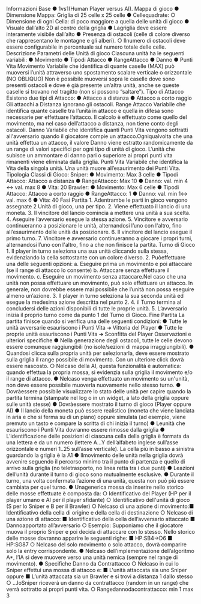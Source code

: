 Informazioni Base ● 1vs1(Human Player versus AI). Mappa di gioco ● Dimensione Mappa: Griglia di 25 celle x 25 celle ● Cellequadrate: ○ Dimensione di ogni Cella: di poco maggiore a quella delle unità di gioco ● Visuale dall’alto 2D al centro della griglia ● Lagriglia deve essere interamente visibile dall’alto ● Presenza di ostacoli (celle di colore diverso che rappresentano le montagne e gli alberi). ○ Ilnumero di ostacoli deve essere configurabile in percentuale sul numero totale delle celle. Descrizione Parametri delle Unità di gioco Ciascuna unità ha le seguenti variabili: ● Movimento ● Tipodi Attacco ● RangeAttacco ● Danno ● Punti Vita Movimento Variabile che identifica di quante caselle (MAX) può muoversi l’unità attraverso uno spostamento scalare verticale o orizzontale (NO OBLIQUO) Non è possibile muoversi sopra le caselle dove sono presenti ostacoli e dove è già presente un’altra unità, anche se queste caselle si trovano nel tragitto (non si possono “saltare”). Tipo di Attacco Esistono due tipi di Attacco: ● Attacco a distanza ● Attacco a corto raggio Gli attacchi a Distanza ignorano gli ostacoli. Range Attacco Variabile che identifica quante caselle tra l’unità in attacco e quella in difesa sono necessarie per effettuare l’attacco. Il calcolo è effettuato come quello del movimento, ma nel caso dell’attacco a distanza, non tiene conto degli ostacoli. Danno Variabile che identifica quanti Punti Vita vengono sottratti all'avversario quando il giocatore compie un attacco.Ogniqualvolta che una unità effettua un attacco, il valore Danno viene estratto randomicamente da un range di valori specifici per ogni tipo di unità di gioco. L’unità che subisce un ammontare di danno pari o superiore ai propri punti vita rimanenti viene eliminata dalla griglia. Punti Vita Variabile che identifica la Vita della singola unità. Una unità muore all’esaurimento dei Punti Vita. Tipologia Classi di Gioco: Sniper: ● Movimento: Max 3 celle ● Tipodi Attacco: Attacco a distanza ● RangeAttacco: Max 10 ● Danno: val. min 4 ↔ val. max 8 ● Vita: 20 Brawler: ● Movimento: Max 6 celle ● Tipodi Attacco: Attacco a corto raggio ● RangeAttacco: 1 ● Danno: val. min 1↔ val. max 6 ● Vita: 40 Fasi Partita 1. Adentrambe le parti in gioco vengono assegnate 2 Unità di gioco, una per tipo. 2. Viene effettuato il lancio di una moneta. 3. Il vincitore del lancio comincia a mettere una unità a sua scelta. 4. Aseguire l’avversario esegue la stessa azione. 5. Vincitore e avversario continueranno a posizionare le unità, alternandosi l’uno con l'altro, fino all’esaurimento delle unità da posizionare. 6. Il vincitore del lancio esegue il primo turno. 7. Vincitore e avversario continueranno a giocare i propri turni, alternandosi l’uno con l'altro, fino a che non finisce la partita. Turno di Gioco 1. Il player in turno seleziona una sua unità cliccando sulla stessa, evidenziando la cella sottostante con un colore diverso. 2. Puòeffettuare una delle seguenti opzioni: a. Eseguire prima un movimento e poi attaccare (se il range di attacco lo consente) b. Attaccare senza effettuare il movimento. c. Eseguire un movimento senza attaccare.Nel caso che una unità non possa effettuare un movimento, può solo effettuare un attacco. In generale, non dovrebbe essere mai possibile che l’unità non possa eseguire almeno un’azione. 3. Il player in turno seleziona la sua seconda unità ed esegue la medesima azione descritta nel punto 2. 4. il Turno termina al concludersi delle azioni disponibili di tutte le proprie unità. 5. L’avversario inizia il proprio turno come da punto 1 del Turno di Gioco. Fine Partita La partita finisce quando si verifica una delle seguenti condizioni: ● Tutte le unità avversarie esauriscono i Punti Vita ➜ Vittoria del Player ● Tutte le proprie unità esauriscono i Punti Vita ➜ Sconfitta del Player Osservazioni e ulteriori specifiche ● Nella generazione degli ostacoli, tutte le celle devono essere comunque raggiungibili (no isole/sezioni di mappa irraggiungibili). ● Quandosi clicca sulla propria unità per selezionarla, deve essere mostrato sulla griglia il range possibile di movimento. Con un ulteriore click dovrà essere nascosto. ○ Nelcaso della AI, questa funzionalità è automatica: quando effettua la propria mossa, si evidenzia sulla griglia il movimento e/o il range di attacco. ● Nelcaso venga effettuato un movimento su un'unità, non deve essere possibile muoverla nuovamente nello stesso turno. ● Dovràessere possibile visualizzare lo stato delle unità per capire quando la partita termina (stampate nel log o in un widget, a lato della griglia oppure sulle unità stesse) ● Dovràessere mostrato il turno di gioco (Player oppure AI) ● Il lancio della moneta può essere realistico (moneta che viene lanciata in aria e che si ferma su di un piano) oppure simulata (ad esempio, viene premuto un tasto e compare la scritta di chi inizia il turno) ● Leunità che esauriscono i Punti Vita dovranno essere rimosse dalla griglia ● L’identificazione delle posizioni di ciascuna cella della griglia è formata da una lettera e da un numero (lettere A...Y dell’alfabeto inglese sull’asse orizzontale e numeri 1..25 sull’asse verticale). La cella più in basso a sinistra guardando la griglia è la A1 ● Ilmovimento delle unità nella griglia dovrà avvenire seguendo il percorso minimo tra il punto di partenza e quello di arrivo sulla griglia (no teletrasporto, no linea retta tra i due punti) ● Leazioni dell’unità durante il turno di gioco sono mutualmente esclusive. ● Durante il turno, una volta confermata l’azione di una unità, questa non può più essere cambiata per quel turno. ● Unagenerica mossa da inserire nello storico delle mosse effettuate è composta da: ○ Identificativo del Player (HP per il player umano e AI per il player sfidante) ○ Identificativo dell'unità di gioco (S per lo Sniper e B per il Brawler) ○ Nelcaso di una azione di movimento:■ Identificativo della cella di origine e della cella di destinazione ○ Nelcaso di una azione di attacco: ■ Identificativo della cella dell’avversario attaccato ■ Dannoapportato all’avversario ○ Esempio: Supponiamo che il giocatore muova il proprio Sniper e poi decida di attaccare con lo stesso. Nello storico delle mosse dovranno apparire le seguenti righe: ■ HP:SB4->D6 ■ HP:SG87 ○ Nelcaso del solo movimento o solo attacco, dovrà comparire solo la entry corrispondente. ● Nelcaso dell’implementazione dell’algoritmo A*, l’IA si deve muovere verso una unità nemica (sempre nel range di movimento). ● Specifiche Danno da Contrattacco ○ Nelcaso in cui lo Sniper effettui una mossa di attacco e: ■ L'unità attaccata sia uno Sniper oppure ■ L’unità attaccata sia un Brawler e si trovi a distanza 1 dallo stesso ○ …loSniper riceverà un danno da contrattacco (random in un range) che verrà sottratto ai propri punti vita. ○ Rangedannodacontrattacco: min 1 max 3
